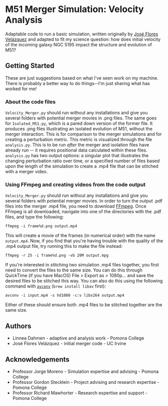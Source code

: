# M51 Merger Simulation: Velocity Analysis 
Adaptable code to run a basic simulation, written originally by [José Flores Velázquez](https://jaf12.github.io/joseflores.github.io/) and adapted to fit my science question: 
how does initial velocity of the incoming galaxy NGC 5195 impact the structure and evolution of M51?

## Getting Started 
These are just suggestions based on what I've seen work on my machine. There is probably a better way to do things--I'm just 
sharing what has worked for me! 

### About the code files
`Velocity_Merger.py` should run without any installations and give you several folders with potential merger movies in .png files. 
The same goes for `Isolated_M51.py`, which is a pared down version of the former file. It produces .png files illustrating an 
isolated evolution of M51, without the merger interaction. This is for comparison to the merger simulations and for creating 
a perturbation metric. This metric is visualized through the file `analysis.py`. This is to be run *_after_* the merger and 
isolation files have already run -- it requires positional data calculated within these files. `analysis.py` has two output 
options: a singular plot that illustrates the changing perturbation ratio over time, or a specified number of files based upon
the length of the simulation to create a .mp4 file that can be stitched with a merger video. 


### Using FFmpeg and creating videos from the code output
`Velocity_Merger.py` should run without any installations and give you several folders with potential merger movies. 
In order to turn the output .pdf files into the merger .mp4 file, you need to download [FFmpeg](https://www.ffmpeg.org/). 
Once FFmpeg is all downloaded, navigate into one of the directories with the .pdf files, and type the following: <br />

`ffmpeg -i frame%d.png output.mp4`

This will create a movie of the frames (in numerical order) with the name `output.mp4`. Now, if you find that you're having trouble with
the quality of the .mp4 output file, try running this to make the file instead: <br /> 

`ffmpeg -r 25 -i frame%d.png -vb 20M output.mpg`

If you're interested in stitching two simulation .mp4 files together, you first need to convert the files to the same size. 
You can do this through QuickTime (if you have MacOS) File > Export as > 1080p... and save the desired files to be 
stitched this way. You can also do this using the following command with [`avconv`](https://libav.org/avconv.html) (`brew install libav` first): 

`avconv -i input.mp4 -s hd1080 -c:v libx264 output.mp4`

Either of these should ensure both .mp4 files to be stitched together are the same size. 

## Authors

- Linnea Dahmen - adaptive and analysis work - Pomona College 
- José Flores Velázquez - initial merger code - UC Irvine 

## Acknowledgements 

- Professor Jorge Moreno - Simulation expertise and advising - Pomona College 
- Professor Gordon Stecklein - Project advising and research expertise - Pomona College 
- Professor Richard Mawhorter - Research expertise and support - Pomona College 

